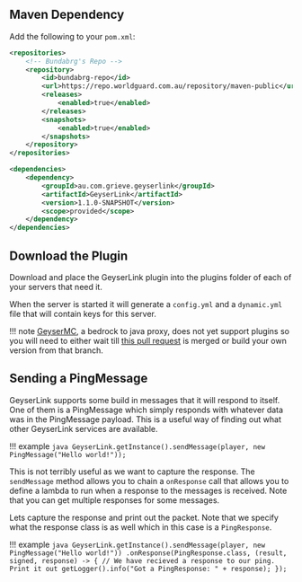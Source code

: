 ## Maven Dependency
Add the following to your `pom.xml`:

```xml
<repositories>
    <!-- Bundabrg's Repo -->
    <repository>
        <id>bundabrg-repo</id>
        <url>https://repo.worldguard.com.au/repository/maven-public</url>
        <releases>
            <enabled>true</enabled>
        </releases>
        <snapshots>
            <enabled>true</enabled>
        </snapshots>
    </repository>
</repositories>

<dependencies>
    <dependency>
        <groupId>au.com.grieve.geyserlink</groupId>
        <artifactId>GeyserLink</artifactId>
        <version>1.1.0-SNAPSHOT</version>
        <scope>provided</scope>
    </dependency>
</dependencies>
```

## Download the Plugin
Download and place the GeyserLink plugin into the plugins folder of each of your servers that need it.

When the server is started it will generate a `config.yml` and a `dynamic.yml` file that will contain keys
for this server.

!!! note
    [GeyserMC](https://geysermc.org), a bedrock to java proxy, does not yet support plugins so you will need
    to either wait till [this pull request](https://github.com/GeyserMC/Geyser/pull/742) is merged or build your
    own version from that branch.
    
## Sending a PingMessage

GeyserLink supports some build in messages that it will respond to itself. One of them is a PingMessage which
simply responds with whatever data was in the PingMessage payload.  This is a useful way of finding out what
other GeyserLink services are available.

!!! example
    ```java
    GeyserLink.getInstance().sendMessage(player, new PingMessage("Hello world!"));
    ```
    
This is not terribly useful as we want to capture the response. The `sendMessage` method allows you to
chain a `onResponse` call that allows you to define a lambda to run when a response to the messages is
received. Note that you can get multiple responses for some messages.

Lets capture the response and print out the packet. Note that we specify what the response class is as well
which in this case is a `PingResponse`.

!!! example
    ```java
    GeyserLink.getInstance().sendMessage(player, new PingMessage("Hello world!"))
        .onResponse(PingResponse.class, (result, signed, response) -> {
            // We have recieved a response to our ping. Print it out
            getLogger().info("Got a PingResponse: " + response);
        });
    ```

